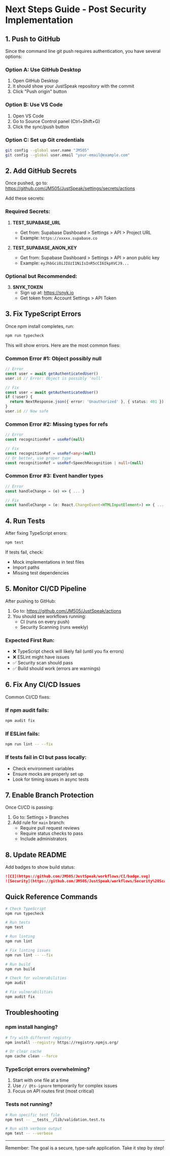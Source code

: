# Next Steps Guide - Post Security Implementation

## 1. Push to GitHub

Since the command line git push requires authentication, you have several options:

### Option A: Use GitHub Desktop
1. Open GitHub Desktop
2. It should show your JustSpeak repository with the commit
3. Click "Push origin" button

### Option B: Use VS Code
1. Open VS Code
2. Go to Source Control panel (Ctrl+Shift+G)
3. Click the sync/push button

### Option C: Set up Git credentials
```bash
git config --global user.name "JM505"
git config --global user.email "your-email@example.com"
```

## 2. Add GitHub Secrets

Once pushed, go to: https://github.com/JM505/JustSpeak/settings/secrets/actions

Add these secrets:

### Required Secrets:
1. **TEST_SUPABASE_URL**
   - Get from: Supabase Dashboard > Settings > API > Project URL
   - Example: `https://xxxxx.supabase.co`

2. **TEST_SUPABASE_ANON_KEY**
   - Get from: Supabase Dashboard > Settings > API > anon public key
   - Example: `eyJhbGciOiJIUzI1NiIsInR5cCI6IkpXVCJ9...`

### Optional but Recommended:
3. **SNYK_TOKEN**
   - Sign up at: https://snyk.io
   - Get token from: Account Settings > API Token

## 3. Fix TypeScript Errors

Once npm install completes, run:

```bash
npm run typecheck
```

This will show errors. Here are the most common fixes:

### Common Error #1: Object possibly null
```typescript
// Error
const user = await getAuthenticatedUser()
user.id // Error: Object is possibly 'null'

// Fix
const user = await getAuthenticatedUser()
if (!user) {
  return NextResponse.json({ error: 'Unauthorized' }, { status: 401 })
}
user.id // Now safe
```

### Common Error #2: Missing types for refs
```typescript
// Error
const recognitionRef = useRef(null)

// Fix
const recognitionRef = useRef<any>(null)
// Or better, use proper type
const recognitionRef = useRef<SpeechRecognition | null>(null)
```

### Common Error #3: Event handler types
```typescript
// Error
const handleChange = (e) => { ... }

// Fix
const handleChange = (e: React.ChangeEvent<HTMLInputElement>) => { ... }
```

## 4. Run Tests

After fixing TypeScript errors:

```bash
npm test
```

If tests fail, check:
- Mock implementations in test files
- Import paths
- Missing test dependencies

## 5. Monitor CI/CD Pipeline

After pushing to GitHub:

1. Go to: https://github.com/JM505/JustSpeak/actions
2. You should see workflows running:
   - CI (runs on every push)
   - Security Scanning (runs weekly)

### Expected First Run:
- ❌ TypeScript check will likely fail (until you fix errors)
- ❌ ESLint might have issues
- ✅ Security scan should pass
- ✅ Build should work (errors are warnings)

## 6. Fix Any CI/CD Issues

Common CI/CD fixes:

### If npm audit fails:
```bash
npm audit fix
```

### If ESLint fails:
```bash
npm run lint -- --fix
```

### If tests fail in CI but pass locally:
- Check environment variables
- Ensure mocks are properly set up
- Look for timing issues in async tests

## 7. Enable Branch Protection

Once CI/CD is passing:

1. Go to: Settings > Branches
2. Add rule for `main` branch:
   - Require pull request reviews
   - Require status checks to pass
   - Include administrators

## 8. Update README

Add badges to show build status:

```markdown
![CI](https://github.com/JM505/JustSpeak/workflows/CI/badge.svg)
![Security](https://github.com/JM505/JustSpeak/workflows/Security%20Scanning/badge.svg)
```

## Quick Reference Commands

```bash
# Check TypeScript
npm run typecheck

# Run tests
npm test

# Run linting
npm run lint

# Fix linting issues
npm run lint -- --fix

# Run build
npm run build

# Check for vulnerabilities
npm audit

# Fix vulnerabilities
npm audit fix
```

## Troubleshooting

### npm install hanging?
```bash
# Try with different registry
npm install --registry https://registry.npmjs.org/

# Or clear cache
npm cache clean --force
```

### TypeScript errors overwhelming?
1. Start with one file at a time
2. Use `// @ts-ignore` temporarily for complex issues
3. Focus on API routes first (most critical)

### Tests not running?
```bash
# Run specific test file
npm test -- __tests__/lib/validation.test.ts

# Run with verbose output
npm test -- --verbose
```

---

Remember: The goal is a secure, type-safe application. Take it step by step!